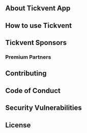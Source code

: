 ## About Tickvent App


## How to use Tickvent

## Tickvent Sponsors

### Premium Partners

## Contributing

## Code of Conduct


## Security Vulnerabilities


## License
